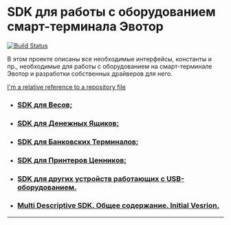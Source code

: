 # SDK для работы с оборудованием смарт-терминала Эвотор

[![Build Status](https://img.shields.io/travis/evotor/device-drivers/master.svg)](https://travis-ci.org/evotor/device-drivers)

В этом проекте описаны все необходимые интерфейсы, константы и пр., необходимые для работы с оборудованием на смарт-терминале Эвотор и разработки собственных драйверов для него.

[I'm a relative reference to a repository file](../blob/master/LICENSE)
* ### [SDK для Весов;](../device-drivers/blob/master/Scales_SDK.md)

* ### [SDK для Денежных Ящиков;](../device-drivers/blob/master/CashDrawer_SDK.md)

* ### [SDK для Банковских Терминалов;](../device-drivers/blob/master/BankTerminals_SDK.md)

* ### [SDK для Принтеров Ценников;](../device-drivers/blob/master/PricePrinter_SDK.md)

* ### [SDK для других устройств работающих с USB-оборудованием.](../device-drivers/blob/master/OtherDevices_SDK.md)

* ### [Multi Descriptive SDK. Общее содержание. Initial Vesrion.](../device-drivers/blob/master/MultiDescriptive_SDK.md)

-----
